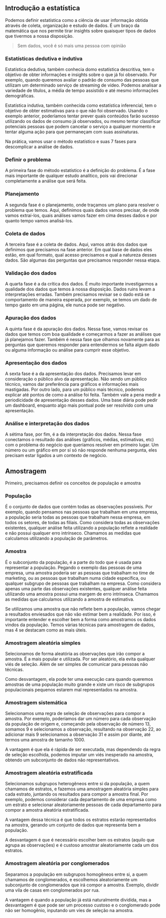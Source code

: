 ## Introdução a estatística
Podemos definir estatística como a ciência de usar informação obtida através de coleta, organização e estudo de dados. É um braço da matemática que nos permite tirar insights sobre quaisquer tipos de dados que tivermos a nossa disposição.

> Sem dados, você é só mais uma pessoa com opinião

### Estatísticas dedutiva e indutiva
Estatística dedutiva, também conhecia domo estatística descritiva, tem o objetivo de obter informações e insights sobre o que já foi observado. Por exemplo, quando queremos avaliar o padrão de consumo das pessoas que utilizam um determinado serviço de streaming de vídeo. Podemos analisar a variedade de títulos, a média de tempo assistido e até mesmo informações demográficas.

Estatística indutiva, também conhecida como estatística inferencial, tem o objetivo de obter estimativas para o que não foi observado. Usando o exemplo anterior, poderíamos tentar prever quais conteúdos farão sucesso utilizando os dados de consumo já observados, ou mesmo tentar classificar potenciais pessoas que podem cancelar o serviço a qualquer momento e tentar alguma ação para que permaneçam com suas assinaturas.

Na prática, vamos usar o método estatístico e suas 7 fases para descomplicar a análise de dados.

### Definir o problema
A primeira fase do método estatístico é a definição do problema. É a fase mais importante de qualquer estudo analítico, pois vai direcionar completamente a análise que será feita.

### Planejamento
A segunda fase é o planejamento, onde traçamos um plano para resolver o problema que temos. Aqui, definimos quais dados vamos precisar, de onde vamos extraí-los, quais análises vamos fazer em cima desses dados e por quanto tempo vamos analisá-los.

### Coleta de dados
A terceira fase é a coleta de dados. Aqui, vamos atrás dos dados que definimos que precisamos na fase anterior. Em qual base de dados eles estão, em qual formato, qual acesso precisamos e qual a natureza desses dados. São algumas das perguntas que precisamos responder nessa etapa.

### Validação dos dados
A quarta fase é a da crítica dos dados. É muito importante investigarmos a qualidade dos dados que temos à nossa disposição. Dados ruins levam a interpretações erradas. Também precisamos revisar se o dado está se comportamento de maneira esperada, por exemplo, se temos um dado de tempo gasto em uma página, ele nunca pode ser negativo.

### Apuração dos dados
A quinta fase é da apuração dos dados. Nessa fase, vamos revisar os dados que temos com boa qualidade e começarmos a fazer as análises que já planejamos fazer. Também é nessa fase que olhamos novamente para as perguntas que queremos responder para entendermos se falta algum dado ou alguma informação ou análise para cumprir esse objetivo.

### Apresentação dos dados
A sexta fase é a da apresentação dos dados. Precisamos levar em consideração o público alvo da apresentação. Não sendo um público técnico, vamos dar preferência para gráficos e informações mais mastigadas. Por outro lado, para um público mais técnico, podemos explicar até pontos de como a análise foi feita. Também vale a pena medir a periodicidade de apresentação desses dados. Uma base diária pode pedir um dashboard, enquanto algo mais pontual pode ser resolvido com uma apresentação.

### Análise e interpretação dos dados
A sétima fase, por fim, é a da interpretação dos dados. Nessa fase conectamos o resultado das análises (gráficos, médias, estimativas, etc) com o problema do negócio que queríamos resolver em primeiro lugar. Um número ou um gráfico em por sí só não responde nenhuma pergunta, eles precisam estar ligados a um contexto de negócio.

## Amostragem
Primeiro, precisamos definir os conceitos de população e amostra

### População
É o conjunto de dados que contém todas as observações possíveis. Por exemplo, quando pensamos nas pessoas que trabalham em uma empresa, a população seria todas as pessoas que trabalham nessa empresa, em todos os setores, de todas as filiais. Como considera todas as observações existentes, qualquer análise feita utilizando a população reflete a realidade e não possui qualquer erro intrínseco. Chamamos as medidas que calculamos utilizando a população de parâmetros.

### Amostra
É o subconjunto da população, é a parte do todo que é usada para representar a população. Pegando o exemplo das pessoas de uma empresa, uma amostra poderia ser as pessoas que trabalham no time de marketing, ou as pessoas que trabalham numa cidade específica, ou qualquer subgrupo de pessoas que trabalham na empresa. Como considera apenas uma parte das observações existentes, qualquer análise feita utilizando uma amostra possui uma margem de erro intrínseca. Chamamos as medidas que calculamos utilizando a amostra de estimativa.

Se utilizamos uma amostra que não reflete bem a população, vamos chegar a resultados enviesados que não vão estimar bem a realidade. Por isso, é importante entender e escolher bem a forma como amostramos os dados vindos da população. Temos várias técnicas para amostragem de dados, mas 4 se destacam como as mais úteis.

### Amostragem aleatória simples
Selecionamos de forma aleatória as observações que irão compor a amostra. É a mais popular e utilizada. Por ser aleatório, ela evita qualquer viés de seleção. Além de ser simples de comunicar para pessoas não técnicas.

Como desvantagem, ela pode ter uma execução cara quando queremos amostras de uma população muito grande e xiste um risco de subgrupos populacionais pequenos estarem mal representados na amostra.

### Amostragem sistemática
Selecionamos uma regra de seleção de observações para compor a amostra. Por exemplo, poderíamos dar um número para cada observação da população de origem e, começando pela observação de número 13, somamos 9 e selecionamos a observação, resultando na observação 22, ao adicionar mais 9 selecionamos a observação 31 e assim por diante, até termos uma amostra de tamanho 1000. 

A vantagem é que ela é rápida de ser executada, mas dependendo da regra de seleção escolhida, podemos imputar um viés inesperado na amostra, obtendo um subconjunto de dados não representativos.

### Amostragem aleatória estratificada
Selecionamos subgrupos heterogêneos entre si da população, a quem chamamos de estratos, e fazemos uma amostragem aleatória simples para cada estrato, juntando os resultados para compor a amostra final. Por exemplo, podemos considerar cada departamento de uma empresa como um estrato e selecionar aleatoriamente pessoas de cada departamento para compor a amostra aleatória estratificada.

A vantagem dessa técnica é que todos os estratos estarão representados na amostra, gerando um conjunto de dados que representa bem a população.

A desvantagem é que é necessário escolher bem os estratos (aquilo que agrupa as observações) e é custoso amostrar aleatoriamente cada um dos estratos.

### Amostragem aleatória por conglomerados
Separamos a população em subgrupos homogêneos entre si, a quem chamamos de conglomerados, e escolhemos aleatoriamente um subconjunto de conglomerados que irá compor a amostra. Exemplo, dividir uma vila de casas em conglomerados por rua.

A vantagem é quando a população já está naturalmente dividida, mas a desvantagem é que pode ser um processo custoso e o conglomerado pode não ser homogênio, inputando um víes de seleção na amostra.
